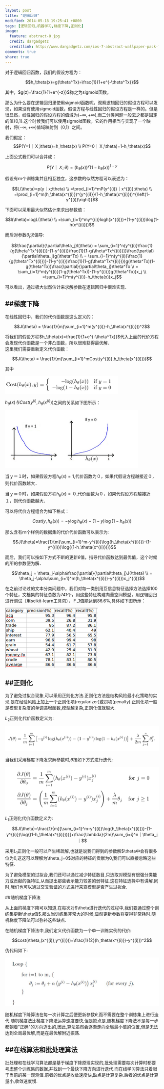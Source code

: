 ```yaml
---
layout: post
title: "逻辑回归"
modified: 2014-05-18 19:25:41 +0800
tags: [逻辑回归,机器学习,梯度下降,正则化]
image:
  feature: abstract-8.jpg
  credit: dargadgetz
  creditlink: http://www.dargadgetz.com/ios-7-abstract-wallpaper-pack-for-iphone-5-and-ipod-touch-retina/
comments: true
share: true
---
```


对于逻辑回归函数，我们的假设方程为：		

$$h_\theta(x)=g(\theta^Tx)=\frac{1}{1+e^{-\theta^Tx}}$$		

其中，$g(z)=\frac{1}{1+e^{-z}}$称之为sigmoid函数。		

那么为什么要在逻辑回归里使用sigmoid函数呢，观察逻辑回归的假设方程可以发现，如果没有使用sigmoid函数，假设方程与线性回归的假设方程是一样的。但是很显然，线性回归的假设方程的值域为$(-\infty,+\infty)$,而二分类问题一般去之都是固定的值{0,1}.这个时候我们可以使用sigmoid函数，它的作用相当与实现了一个映射，将$(-\infty,+\infty)$值域映射到（0,1）之间。		

我们假定：	
$$P(Y=1｜Ｘ;\theta)=h_\theta(x) \\
	P(Y=0｜Ｘ;\theta)=1-h_\theta(x)$$	

上面公式我们可以合并成：		


$$P(Y｜Ｘ;\theta)=(h_\theta(x))^y(1-h_\theta(x))^{1-y} $$		   


假设有ｍ个训练集并且相互独立，这参数的似然方程可以表述为：		


$$L(\theta)=p(y｜x;\theta) \\
		   =\prod_{i=1}^mP(y^{(i)}｜x^{(i)};\theta) \\
		   =\prod_{i=1}^m(h_\theta(x^{(i)})^{y^{(i)}}(1-h_\theta(x^{(i)}))^{\left(1-y^{(i)}\right)}$$


下面可以采用最大似然估计来求出参数值：			

$$l(\theta)=logL(\theta) \\
		   =\sum_{i=1}^my^{(i)}logh(x^{(i)})+(1-y^{(i)})\log(1-h(x^{(i)}))$$

而后对参数$\theta_j$求偏导:		

$$\frac{\partial}{\partial\theta_j}l(\theta) = \sum_{i=1}^n(y^{(i)}\frac{1}{g(\theta^Tx^{(i)})}-(1-y^{(i)})\frac{1}{1-g(\theta^Tx^{(i)})})\frac{\partial}{\partial\theta_j}g(\theta^Tx) \\
	= \sum_{i=1}^n(y^{(i)}\frac{1}{g(\theta^Tx^{(i)})}-(1-y^{(i)})\frac{1}{1-g(\theta^Tx^{(i)})})g(\theta^Tx)(1-g(\theta^Tx))\frac{\partial}{\partial\theta_j}\theta^Tx \\
	= \sum_{i=1}^m(y^{(i)}(1-g(\theta^Tx))-(1-y^{(i)})g(\theta^Tx))x_j \\
	=\sum_{i=1}^m(y^{(i)}-h_\theta(x))x_j$$		

可以看出，通过极大似然估计来求解参数在逻辑回归中很难实现．		

##梯度下降
------------

在线性回归中，我们的代价函数是这么定义的：		

$$J(\theta) = \frac{1}{m}\sum_{i=1}^m(y^{(i)}-h_\theta(x^{(i)}))^2$$		

将我们的假设方程$h_\theta(x)=\frac{1}{1+e^{-\theta^Tx}}$代入上面的代价方程会发现代价函数是一个非凸函数，所以很难获得最优解．		
这里我们需要重新定义代价函数：		

$$J(\theta) = \frac{1}{m}\sum_{i=1}^mCost(y^{(i)},h_\theta(x^{(i)}))$$		

其中　		

![image](../images/0518/1.png)		

$h_\theta(x)与Cost(y^{(i)},h_\theta(x^{(i)}))$之间的关系如下图所示：		

![image](../images/0518/2.png)		

当ｙ＝１时，如果假设方程$h_\theta(x)=1$,代价函数为０，如果代假设方程越接近０，则代价函数越大．			

当ｙ＝０时，如果假设方程$h_\theta(x)=０$,代价函数为０，如果代假设方程越接近１，则代价函数越大．		

可以将代价方程组合为如下格式：		

$$Cost(y,h_\theta(x))=-y\log{h_\theta(x)}-(1-y)\log{(1-h_\theta(x))}$$		

那么含有ｍ个样例的数据集的代价代价函数可以表示为:		

$$J(\theta)=\frac{1}{m}\sum_{i=1}^m-y^{(i)}\log{h_\theta(x^{(i)})}-(1-y^{(i)})\log{(1-h_\theta(x^{(i)}))}$$		

而后，我们可以按如下方式不断的更新$\theta$值，指导代价函数达到最优值，这个时候的所的参数便为解．		

$$\theta_j  =  \theta_j-\alpha\frac{\partial}{\partial\theta_j}J(\theta) \\
		   =  \theta_j-\alpha\sum_{i=1}^m(h_\theta(x^{(i)})-y^{(i)})x_j^{(i)}$$		


在之前讨论过的文本分类问题中，我们对每一类别用互信息特征选择方法选择100个特征，文档集的特征总数为741个，用这些特征构建向量空间模型，用逻辑回归进行测试（用scikit-learn工具包），Ｆ_1值能达到86.6%,具体如下图所示：		

![image](../images/0518/3.png)

##正则化		
-------------------

为了避免过拟合现象,可以采用正则化方法.正则化方法是结构风险最小化策略的实现,是在经验风险上加上一个正则化项(regularizer)或罚项(penalty).正则化项一般是模型复杂度的单调递增函数,模型越复杂,正则化值就越大.		

$L_2$正则化代价函数定义为:		

![image](../images/0518/4.png)		

当我们采用梯度下降发求解参数时,$\theta$按如下方式进行迭代:		

![image](../images/0518/5.png)		

$L_1$正则化代价函数定义为:		

$$J(\theta)=\frac{1}{m}[\sum_{i=1}^m-y^{(i)}\log{h_\theta(x^{(i)})}-(1-y^{(i)})\log{(1-h_\theta(x^{(i)}))}]+\frac{\lambda}{2m}\sum_{i=i}^n｜\theta_j｜$$		

采用$L_1$正则化一般可以产生稀疏解,也就是说我们得到的参数解$\theta中会有很多位为0,这这可以理解为\theta_j=0$对应的特征的贡献为0,我们可以直接忽略这些特征.		

为了避免模型的过拟合,我们还可以通过减少特征数目,只选取对模型有很强分类能力或贡献的强特征,从而提出那些表示能力较差的弱特征.这在特征选择中有讲解.同时,我们也可以通过交叉验证的方式进行来查模型是否产生过拟合.		

##随机梯度下降法		

从上面的梯度下降可以知道,在每次对$\theta进行迭代的过程中,我们要通过整个训练集更新\theta值$.那么当训练集非常大的时候,显然更新参数将变得非常耗时.随机梯度下降法可以弥补这些缺点.

在随机梯度下降法中,我们定义代价函数为一个单一训练实例的代价:		

$$cost(\theta,(x^{(i)},y^{(i)}))=\frac{1}{2}(h_theta(x^{(i)})-y^{(i)})^2$$		

伪代码如下:		

![image](../images/0518/6.png)

随机梯度下降算法在每一次计算之后便更新参数$\theta$,而不需要在整个训练集上进行迭代.随机梯度法比梯度下降法运算速度要快,但是缺点是,随机梯度下降法不是每一步都朝着"正确"的方向迈出的,因此,算法虽然会逐渐走向全局最小值的位置,但是无法达到全局最优解,而是在最优解附近振荡.		

##在线算法和批处理算法
-------------

批处理和在线学习算法都是基于梯度下降原理实现的,批处理需要每次计算时都要考虑整个训练集的数据,并找到一个最快下降方向进行迭代.而在线学习算法只着眼于当前的某一观测值.前者的优点是收敛速度快,缺点是计算复杂.后者的优点是计算量小,收敛速度慢.